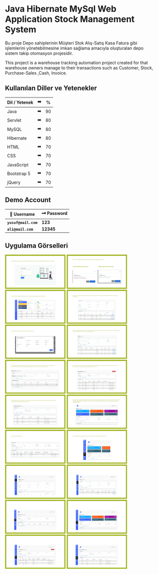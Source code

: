 # Java Hibernate MySql Web Application Stock Management System
<p>
Bu proje Depo sahiplerinin Müşteri Stok Alış-Satış Kasa Fatura gibi işlemlerini yönetebilmesine imkan sağlama amacıyla oluşturalan depo sistem takip otomasyon projesidir.
</p>
<p>
This project is a warehouse tracking automation project created for that warehouse owners manage to their transactions such as Customer, Stock, Purchase-Sales ,Cash, Invoice.

</p>


## Kullanılan Diller ve Yetenekler

| Dil / Yetenek | :arrow_right: | % |
| ------------- |:-------------:|:-------------:|
| Java | :arrow_right: | 90 |
| Servlet | :arrow_right: | 80 |
| MySQL | :arrow_right: | 80 |
| Hibernate | :arrow_right: | 80 |
| HTML | :arrow_right: | 70 |
| CSS | :arrow_right: | 70 |
| JavaScript | :arrow_right: | 70 |
| Bootstrap 5 | :arrow_right: | 70 |
| jQuery | :arrow_right: | 70 |

## Demo Account
| :closed_lock_with_key: Username | :old_key: Password |
|----------|----------|
| **``yusuf@mail.com``**| **123**|
| **``ali@mail.com``**| **12345**|

## Uygulama Görselleri

<p>
<a href="https://github.com/Yusuf-E/Java-Hibernate-MySql-Web-Application-Stock-Management-System/blob/main/images/1.jpg" target="_blank">
<img src="https://github.com/Yusuf-E/Java-Hibernate-MySql-Web-Application-Stock-Management-System/blob/main/images/1.jpg" width="200" style="max-width:80%;"></a>
  
<a href="https://github.com/Yusuf-E/Java-Hibernate-MySql-Web-Application-Stock-Management-System/blob/main/images/2.jpg" target="_blank">
<img src="https://github.com/Yusuf-E/Java-Hibernate-MySql-Web-Application-Stock-Management-System/blob/main/images/2.jpg" width="200" style="max-width:100%;"></a>
  
<a href="https://github.com/Yusuf-E/Java-Hibernate-MySql-Web-Application-Stock-Management-System/blob/main/images/3.jpg" target="_blank">
<img src="https://github.com/Yusuf-E/Java-Hibernate-MySql-Web-Application-Stock-Management-System/blob/main/images/3.jpg" width="200" style="max-width:100%;"></a>
  
<a href="https://github.com/Yusuf-E/Java-Hibernate-MySql-Web-Application-Stock-Management-System/blob/main/images/4.jpg" target="_blank">
<img src="https://github.com/Yusuf-E/Java-Hibernate-MySql-Web-Application-Stock-Management-System/blob/main/images/4.jpg" width="200" style="max-width:100%;"></a>
  
<a href="https://github.com/Yusuf-E/Java-Hibernate-MySql-Web-Application-Stock-Management-System/blob/main/images/5.jpg" target="_blank">
<img src="https://github.com/Yusuf-E/Java-Hibernate-MySql-Web-Application-Stock-Management-System/blob/main/images/5.jpg" width="200" style="max-width:100%;"></a>
  
<a href="https://github.com/Yusuf-E/Java-Hibernate-MySql-Web-Application-Stock-Management-System/blob/main/images/6.jpg" target="_blank">
<img src="https://github.com/Yusuf-E/Java-Hibernate-MySql-Web-Application-Stock-Management-System/blob/main/images/6.jpg" width="200" style="max-width:100%;"></a>
  
<a href="https://github.com/Yusuf-E/Java-Hibernate-MySql-Web-Application-Stock-Management-System/blob/main/images/7.jpg" target="_blank">
<img src="https://github.com/Yusuf-E/Java-Hibernate-MySql-Web-Application-Stock-Management-System/blob/main/images/7.jpg" width="200" style="max-width:100%;"></a>
  
<a href="https://github.com/Yusuf-E/Java-Hibernate-MySql-Web-Application-Stock-Management-System/blob/main/images/8.jpg" target="_blank">
<img src="https://github.com/Yusuf-E/Java-Hibernate-MySql-Web-Application-Stock-Management-System/blob/main/images/8.jpg" width="200" style="max-width:100%;"></a>
  
<a href="https://github.com/Yusuf-E/Java-Hibernate-MySql-Web-Application-Stock-Management-System/blob/main/images/9.jpg" target="_blank">
<img src="https://github.com/Yusuf-E/Java-Hibernate-MySql-Web-Application-Stock-Management-System/blob/main/images/9.jpg" width="200" style="max-width:100%;"></a>
  
<a href="https://github.com/Yusuf-E/Java-Hibernate-MySql-Web-Application-Stock-Management-System/blob/main/images/10.jpg" target="_blank">
<img src="https://github.com/Yusuf-E/Java-Hibernate-MySql-Web-Application-Stock-Management-System/blob/main/images/10.jpg" width="200" style="max-width:100%;"></a>
  
<a href="https://github.com/Yusuf-E/Java-Hibernate-MySql-Web-Application-Stock-Management-System/blob/main/images/11.jpg" target="_blank">
<img src="https://github.com/Yusuf-E/Java-Hibernate-MySql-Web-Application-Stock-Management-System/blob/main/images/11.jpg" width="200" style="max-width:100%;"></a>
  
<a href="https://github.com/Yusuf-E/Java-Hibernate-MySql-Web-Application-Stock-Management-System/blob/main/images/12.jpg" target="_blank">
<img src="https://github.com/Yusuf-E/Java-Hibernate-MySql-Web-Application-Stock-Management-System/blob/main/images/12.jpg" width="200" style="max-width:100%;"></a>
  
<a href="https://github.com/Yusuf-E/Java-Hibernate-MySql-Web-Application-Stock-Management-System/blob/main/images/13.jpg" target="_blank">
<img src="https://github.com/Yusuf-E/Java-Hibernate-MySql-Web-Application-Stock-Management-System/blob/main/images/13.jpg" width="200" style="max-width:100%;"></a>
  
<a href="https://github.com/Yusuf-E/Java-Hibernate-MySql-Web-Application-Stock-Management-System/blob/main/images/14.jpg" target="_blank">
<img src="https://github.com/Yusuf-E/Java-Hibernate-MySql-Web-Application-Stock-Management-System/blob/main/images/14.jpg" width="200" style="max-width:100%;"></a>
  
<a href="https://github.com/Yusuf-E/Java-Hibernate-MySql-Web-Application-Stock-Management-System/blob/main/images/15.jpg" target="_blank">
<img src="https://github.com/Yusuf-E/Java-Hibernate-MySql-Web-Application-Stock-Management-System/blob/main/images/15.jpg" width="200" style="max-width:100%;"></a>
  
<a href="https://github.com/Yusuf-E/Java-Hibernate-MySql-Web-Application-Stock-Management-System/blob/main/images/16.jpg" target="_blank">
<img src="https://github.com/Yusuf-E/Java-Hibernate-MySql-Web-Application-Stock-Management-System/blob/main/images/16.jpg" width="200" style="max-width:100%;"></a>
  
<a href="https://github.com/Yusuf-E/Java-Hibernate-MySql-Web-Application-Stock-Management-System/blob/main/images/17.jpg" target="_blank">
<img src="https://github.com/Yusuf-E/Java-Hibernate-MySql-Web-Application-Stock-Management-System/blob/main/images/17.jpg" width="200" style="max-width:100%;"></a>
  
<a href="https://github.com/Yusuf-E/Java-Hibernate-MySql-Web-Application-Stock-Management-System/blob/main/images/18.jpg" target="_blank">
<img src="https://github.com/Yusuf-E/Java-Hibernate-MySql-Web-Application-Stock-Management-System/blob/main/images/18.jpg" width="200" style="max-width:100%;"></a>
  
  
</p>
